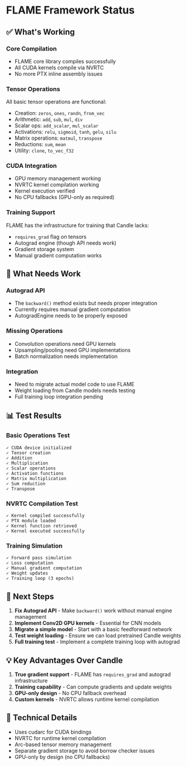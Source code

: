 # FLAME Framework Status

## ✅ What's Working

### Core Compilation
- FLAME core library compiles successfully
- All CUDA kernels compile via NVRTC
- No more PTX inline assembly issues

### Tensor Operations
All basic tensor operations are functional:
- Creation: `zeros`, `ones`, `randn`, `from_vec`
- Arithmetic: `add`, `sub`, `mul`, `div`
- Scalar ops: `add_scalar`, `mul_scalar`
- Activations: `relu`, `sigmoid`, `tanh`, `gelu`, `silu`
- Matrix operations: `matmul`, `transpose`
- Reductions: `sum`, `mean`
- Utility: `clone`, `to_vec_f32`

### CUDA Integration
- GPU memory management working
- NVRTC kernel compilation working
- Kernel execution verified
- No CPU fallbacks (GPU-only as required)

### Training Support
FLAME has the infrastructure for training that Candle lacks:
- `requires_grad` flag on tensors
- Autograd engine (though API needs work)
- Gradient storage system
- Manual gradient computation works

## 🚧 What Needs Work

### Autograd API
- The `backward()` method exists but needs proper integration
- Currently requires manual gradient computation
- AutogradEngine needs to be properly exposed

### Missing Operations
- Convolution operations need GPU kernels
- Upsampling/pooling need GPU implementations
- Batch normalization needs implementation

### Integration
- Need to migrate actual model code to use FLAME
- Weight loading from Candle models needs testing
- Full training loop integration pending

## 📊 Test Results

### Basic Operations Test
```
✓ CUDA device initialized
✓ Tensor creation
✓ Addition
✓ Multiplication  
✓ Scalar operations
✓ Activation functions
✓ Matrix multiplication
✓ Sum reduction
✓ Transpose
```

### NVRTC Compilation Test
```
✓ Kernel compiled successfully
✓ PTX module loaded
✓ Kernel function retrieved
✓ Kernel executed successfully
```

### Training Simulation
```
✓ Forward pass simulation
✓ Loss computation
✓ Manual gradient computation
✓ Weight updates
✓ Training loop (3 epochs)
```

## 🎯 Next Steps

1. **Fix Autograd API** - Make `backward()` work without manual engine management
2. **Implement Conv2D GPU kernels** - Essential for CNN models
3. **Migrate a simple model** - Start with a basic feedforward network
4. **Test weight loading** - Ensure we can load pretrained Candle weights
5. **Full training test** - Implement a complete training loop with autograd

## 💡 Key Advantages Over Candle

1. **True gradient support** - FLAME has `requires_grad` and autograd infrastructure
2. **Training capability** - Can compute gradients and update weights
3. **GPU-only design** - No CPU fallback overhead
4. **Custom kernels** - NVRTC allows runtime kernel compilation

## 🔧 Technical Details

- Uses cudarc for CUDA bindings
- NVRTC for runtime kernel compilation
- Arc-based tensor memory management
- Separate gradient storage to avoid borrow checker issues
- GPU-only by design (no CPU fallbacks)